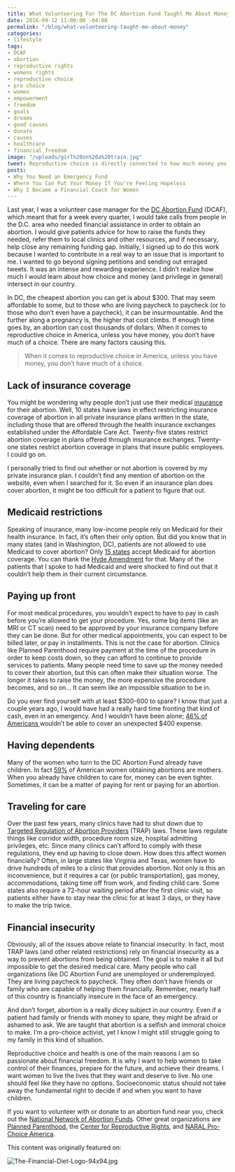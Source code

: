 ```yaml
---
title: What Volunteering For The DC Abortion Fund Taught Me About Money
date: 2016-09-12 11:00:00 -04:00
permalink: "/blog/what-volunteering-taught-me-about-money"
categories:
- lifestyle
tags:
- DCAF
- abortion
- reproductive rights
- womens rights
- reproductive choice
- pro choice
- women
- empowerment
- freedom
- goals
- dreams
- good causes
- donate
- causes
- healthcare
- financial freedom
image: "/uploads/girl%20on%20a%20train.jpg"
tweet: Reproductive choice is directly connected to how much money you have.
posts:
- Why You Need an Emergency Fund
- Where You Can Put Your Money If You're Feeling Hopeless
- Why I Became a Financial Coach for Women
---
```


Last year, I was a volunteer case manager for the [DC Abortion Fund](http://dcabortionfund.org/) (DCAF), which meant that for a week every quarter, I would take calls from people in the D.C. area who needed financial assistance in order to obtain an abortion. I would give patients advice for how to raise the funds they needed, refer them to local clinics and other resources, and if necessary, help close any remaining funding gap. Initially, I signed up to do this work because I wanted to contribute in a real way to an issue that is important to me. I wanted to go beyond signing petitions and sending out enraged tweets. It was an intense and rewarding experience. I didn’t realize how much I would learn about how choice and money (and privilege in general) intersect in our country.

In DC, the cheapest abortion you can get is about $300. That may seem affordable to some, but to those who are living paycheck to paycheck (or to those who don’t even have a paycheck), it can be insurmountable. And the further along a pregnancy is, the higher that cost climbs. If enough time goes by, an abortion can cost thousands of dollars. When it comes to reproductive choice in America, unless you have money, you don’t have much of a choice. There are many factors causing this.

> When it comes to reproductive choice in America, unless you have money, you don’t have much of a choice.

## Lack of insurance coverage

You might be wondering why people don’t just use their medical [insurance](https://www.guttmacher.org/state-policy/explore/restricting-insurance-coverage-abortion) for their abortion. Well, 10 states have laws in effect restricting insurance coverage of abortion in all private insurance plans written in the state, including those that are offered through the health insurance exchanges established under the Affordable Care Act. Twenty-five states restrict abortion coverage in plans offered through insurance exchanges. Twenty-one states restrict abortion coverage in plans that insure public employees. I could go on.

I personally tried to find out whether or not abortion is covered by my private insurance plan. I couldn’t find any mention of abortion on the website, even when I searched for it. So even if an insurance plan does cover abortion, it might be too difficult for a patient to figure that out.

## Medicaid restrictions

Speaking of insurance, many low-income people rely on Medicaid for their health insurance. In fact, it’s often their only option. But did you know that in many states (and in Washington, DC), patients are not allowed to use Medicaid to cover abortion? Only [15 states](https://fundabortionnow.org/get-help/medicaid) accept Medicaid for abortion coverage. You can thank the [Hyde Amendment](https://fundabortionnow.org/learn/hyde) for that. Many of the patients that I spoke to had Medicaid and were shocked to find out that it couldn’t help them in their current circumstance.

## Paying up front

For most medical procedures, you wouldn’t expect to have to pay in cash before you’re allowed to get your procedure. Yes, some big items (like an MRI or CT scan) need to be approved by your insurance company before they can be done. But for other medical appointments, you can expect to be billed later, or pay in installments. This is not the case for abortion. Clinics like Planned Parenthood require payment at the time of the procedure in order to keep costs down, so they can afford to continue to provide services to patients. Many people need time to save up the money needed to cover their abortion, but this can often make their situation worse. The longer it takes to raise the money, the more expensive the procedure becomes, and so on… It can seem like an impossible situation to be in.

Do you ever find yourself with at least $300-600 to spare? I know that just a couple years ago, I would have had a really hard time fronting that kind of cash, even in an emergency. And I wouldn’t have been alone; [46% of Americans ](https://www.washingtonpost.com/news/wonk/wp/2016/05/25/the-shocking-number-of-americans-who-cant-cover-a-400-expense/)wouldn’t be able to cover an unexpected $400 expense.

## Having dependents

Many of the women who turn to the DC Abortion Fund already have children. In fact [59%](https://www.guttmacher.org/united-states/abortion) of American women obtaining abortions are mothers. When you already have children to care for, money can be even tighter. Sometimes, it can be a matter of paying for rent or paying for an abortion.

## Traveling for care

Over the past few years, many clinics have had to shut down due to [Targeted Regulation of Abortion Providers](http://www.reproductiverights.org/project/targeted-regulation-of-abortion-providers-trap) (TRAP) laws. These laws regulate things like corridor width, procedure room size, hospital admitting privileges, etc. Since many clinics can’t afford to comply with these regulations, they end up having to close down. How does this affect women financially? Often, in large states like Virginia and Texas, women have to drive hundreds of miles to a clinic that provides abortion. Not only is this an inconvenience, but it requires a car (or public transportation), gas money, accommodations, taking time off from work, and finding child care. Some states also require a 72-hour waiting period after the first clinic visit, so patients either have to stay near the clinic for at least 3 days, or they have to make the trip twice.

## Financial insecurity

Obviously, all of the issues above relate to financial insecurity. In fact, most TRAP laws (and other related restrictions) rely on financial insecurity as a way to prevent abortions from being obtained. The goal is to make it all but impossible to get the desired medical care. Many people who call organizations like DC Abortion Fund are unemployed or underemployed. They are living paycheck to paycheck. They often don’t have friends or family who are capable of helping them financially. Remember, nearly half of this country is financially insecure in the face of an emergency.

And don’t forget, abortion is a really dicey subject in our country. Even if a patient had family or friends with money to spare, they might be afraid or ashamed to ask. We are taught that abortion is a selfish and immoral choice to make. I’m a pro-choice activist, yet I know I might still struggle going to my family in this kind of situation.

Reproductive choice and health is one of the main reasons I am so passionate about financial freedom. It is why I want to help women to take control of their finances, prepare for the future, and achieve their dreams. I want women to live the lives that they want and deserve to live. No one should feel like they have no options. Socioeconomic status should not take away the fundamental right to decide if and when you want to have children.

If you want to volunteer with or donate to an abortion fund near you, check out the [National Network of Abortion Funds](https://fundabortionnow.org/). Other great organizations are [Planned Parenthood](https://www.plannedparenthood.org/), the [Center for Reproductive Rights](http://www.reproductiverights.org/), and [NARAL Pro-Choice America](http://www.naral.org/).

This content was originally featured on:

![The-Financial-Diet-Logo-94x94.jpg](/uploads/The-Financial-Diet-Logo-94x94.jpg)
